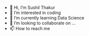 - 👋 Hi, I’m Sushil Thakur  
- 👀 I’m interested in coding 
- 🌱 I’m currently learning Data Science
- 💞️ I’m looking to collaborate on ...
- 📫 How to reach me 

<!---
sushil1902/sushil1902 is a ✨ special ✨ repository because its `README.md` (this file) appears on your GitHub profile.
You can click the Preview link to take a look at your changes.
--->
